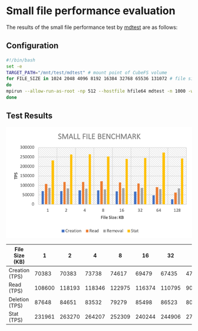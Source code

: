 # Small file performance evaluation

The results of the small file performance test by [mdtest](https://github.com/LLNL/mdtest) are as follows:

## Configuration

``` bash
#!/bin/bash
set -e
TARGET_PATH="/mnt/test/mdtest" # mount point of CubeFS volume
for FILE_SIZE in 1024 2048 4096 8192 16384 32768 65536 131072 # file size
do
mpirun --allow-run-as-root -np 512 --hostfile hfile64 mdtest -n 1000 -w $i -e $FILE_SIZE -y -u -i 3 -N 1 -F -R -d $TARGET_PATH;
done
```

## Test Results

![Small File Benchmark](../pic/cfs-small-file-benchmark.png)

| File Size (KB) | 1      | 2      | 4      | 8      | 16     | 32     | 64     | 128    |
|----------------|--------|--------|--------|--------|--------|--------|--------|--------|
| Creation (TPS) | 70383  | 70383  | 73738  | 74617  | 69479  | 67435  | 47540  | 27147  |
| Read (TPS)     | 108600 | 118193 | 118346 | 122975 | 116374 | 110795 | 90462  | 62082  |
| Deletion (TPS) | 87648  | 84651  | 83532  | 79279  | 85498  | 86523  | 80946  | 84441  |
| Stat (TPS)     | 231961 | 263270 | 264207 | 252309 | 240244 | 244906 | 273576 | 242930 |
